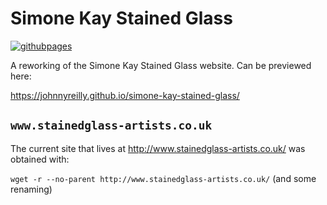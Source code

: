 # Simone Kay Stained Glass

[![githubpages](https://github.com/johnnyreilly/simone-kay-stained-glass/actions/workflows/githubpages.yml/badge.svg)](https://github.com/johnnyreilly/simone-kay-stained-glass/actions/workflows/githubpages.yml)

A reworking of the Simone Kay Stained Glass website. Can be previewed here:

https://johnnyreilly.github.io/simone-kay-stained-glass/

## `www.stainedglass-artists.co.uk`

The current site that lives at http://www.stainedglass-artists.co.uk/ was obtained with:

`wget -r --no-parent http://www.stainedglass-artists.co.uk/` (and some renaming)

